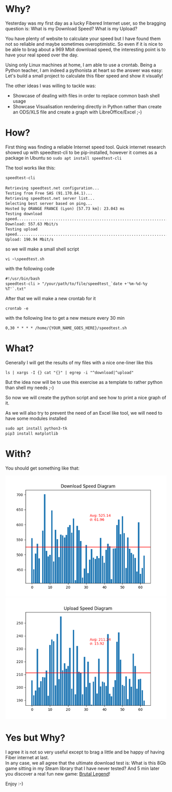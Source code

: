 # Why?

Yesterday was my first day as a lucky Fibered Internet user, so the bragging question is: What is my Download Speed? What is my Upload?

You have plenty of website to calculate your speed but I have found them not so reliable and maybe sometimes overoptimistic.
So even if it is nice to be able to brag about a 969 Mbit download speed, the interesting point is to have your real speed over the day.

Using only Linux machines at home, I am able to use a crontab.
Being a Python teacher, I am indeed a pythonista at heart so the answer was easy: Let's build a small project to calculate this fiber speed and show it visually!

The other ideas I was willing to tackle was:
* Showcase of dealing with files in order to replace common bash shell usage
* Showcase Visualisation rendering directly in Python rather than create an ODS/XLS file and create a graph with LibreOffice/Excel ;-)


# How?

First thing was finding a reliable Internet speed tool. Quick internet research showed up with speedtest-cli to be pip-installed, however it comes as a package in Ubuntu so 
```sudo apt install speedtest-cli```

The tool works like this:
```shell script
speedtest-cli

Retrieving speedtest.net configuration...
Testing from Free SAS (91.170.84.1)...
Retrieving speedtest.net server list...
Selecting best server based on ping...
Hosted by ORANGE FRANCE (Lyon) [57.73 km]: 23.043 ms
Testing download speed................................................................................
Download: 557.63 Mbit/s
Testing upload speed......................................................................................................
Upload: 190.94 Mbit/s
```

so we will make a small shell script
```shell script
vi ~\speedtest.sh
```
with the following code
```shell script
#!/usr/bin/bash
speedtest-cli > "/your/path/to/file/speedtest_`date +'%m-%d-%y %T'`.txt"

```

After that we will make a new crontab for it
```shell script
crontab -e
```
with the following line to get a new mesure every 30 min
```shell script
0,30 * * * * /home/{YOUR_NAME_GOES_HERE}/speedtest.sh
```

# What?

Generally I will get the results of my files with a nice one-liner like this
```shell script
ls | xargs -I {} cat "{}" | egrep -i "^download|^upload"
```
But the idea now will be to use this exercise as a template to rather python than shell my needs ;-)

So now we will create the python script and see how to print a nice graph of it.

As we will also try to prevent the need of an Excel like tool, we will need to have some modules installed
```shell script
sudo apt install python3-tk
pip3 install matplotlib
```

# With?

You should get something like that:  

![My download speed](./Download.png)
![My upload speed](./Upload.png)


# Yes but Why?
I agree it is not so very useful except to brag a little and be happy of having Fiber internet at last.  
In any case, we all agree that the ultimate download test is: What is this 8Gb game sitting in my Steam library that I have never tested? And 5 min later you discover a real fun new game: [Brutal Legend](https://store.steampowered.com/app/225260/Brutal_Legend/)!

Enjoy :-)